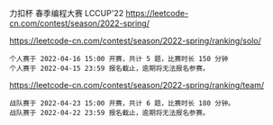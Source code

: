 
力扣杯 春季编程大赛 LCCUP'22 https://leetcode-cn.com/contest/season/2022-spring/

https://leetcode-cn.com/contest/season/2022-spring/ranking/solo/
```console
个人赛于 2022-04-16 15:00 开赛，共计 5 题，比赛时长 150 分钟
个人赛于 2022-04-15 23:59 报名截止，逾期将无法报名参赛。
```

https://leetcode-cn.com/contest/season/2022-spring/ranking/team/
```console
战队赛于 2022-04-23 15:00 开赛，共计 6 题，比赛时长 180 分钟。
战队赛于 2022-04-22 23:59 报名截止，逾期将无法报名参赛。
```

